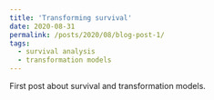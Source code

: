 ```yaml
---
title: 'Transforming survival'
date: 2020-08-31
permalink: /posts/2020/08/blog-post-1/
tags:
  - survival analysis
  - transformation models
---
```


First post about survival and transformation models.

